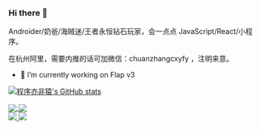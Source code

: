 ### Hi there 👋

Androider/奶爸/海贼迷/王者永恒钻石玩家，会一点点 JavaScript/React/小程序。

在杭州阿里，需要内推的话可加微信：chuanzhangcxyfy ，注明来意。

- 🔭 I’m currently working on Flap v3


[![程序亦非猿's GitHub stats](https://github-readme-stats.vercel.app/api?username=AlanCheen&line_height=21&show_icons=true&theme=radical)](https://github.com/anuraghazra/github-readme-stats)


<div>
<a href="https://github.com/AlanCheen/Flap">
  <img align="center" src="https://github-readme-stats.vercel.app/api/pin/?username=AlanCheen&repo=Flap" />
</a>

<a href="https://github.com/AlanCheen/OnePiece">
  <img align="center" src="https://github-readme-stats.vercel.app/api/pin/?username=AlanCheen&repo=OnePiece" />
</a>
</div>

<div>
<a href="http://yifeiyuan.me" target="_blank">
    <img src="https://img.shields.io/badge/%20My%20Blog-yifeiyuan.me-brightgreen?logo=bloglovin" />
</a> 

<a href="https://github.com/AlanCheen">
    <img src="https://komarev.com/ghpvc/?username=AlanCheen&color=brightgreen&style=flat&label=Profile Views：" />
</a> 
</div>

<!--
**AlanCheen/AlanCheen** is a ✨ _special_ ✨ repository because its `README.md` (this file) appears on your GitHub profile.

Here are some ideas to get you started:

- 🔭 I’m currently working on ...
- 🌱 I’m currently learning ...
- 🤔 I’m looking for help with ...
- 💬 Ask me about ...
- 📫 How to reach me: ...
- 😄 Pronouns: ...
- ⚡ Fun fact: ...
-->
